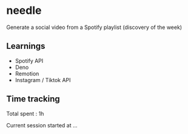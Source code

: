 # needle

Generate a social video from a Spotify playlist (discovery of the week)

## Learnings

- Spotify API
- Deno
- Remotion
- Instagram / Tiktok API 

## Time tracking

Total spent : 1h

Current session started at ...